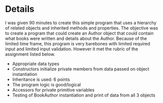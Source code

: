 # Details
I was given 90 minutes to create this simple program that uses a hierarchy of related objects and inherited methods and properties.
The objective was to create a program that could create an Author object that could contain what books were written and details about the Author. Because of the limited time frame, this program is very barebones with limited required input and limited input validation. However it met the rubric of the assignment listed below.
- Appropriate data types                                  
- Constructors initialize private members from data passed on object instantiation    
- Inheritance is used: 6 points                                  
- The program logic is good/logical
- Accessors for private primitive variables
- Testing of BookAuthor instantiation and print of data from all 3 objects